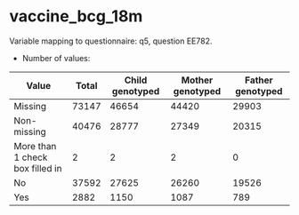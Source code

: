 # vaccine_bcg_18m
Variable mapping to questionnaire: q5, question EE782.
- Number of values:

| Value | Total | Child genotyped | Mother genotyped | Father genotyped |
| ----- | ----- | --------------- | ---------------- | ---------------- |
| Missing | 73147 | 46654 | 44420 | 29903 |
| Non-missing | 40476 | 28777 | 27349 | 20315 |
| More than 1 check box filled in | 2 | 2 | 2 |0 |
| No | 37592 | 27625 | 26260 |19526 |
| Yes | 2882 | 1150 | 1087 |789 |




